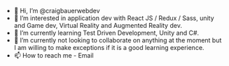 - 👋 Hi, I’m @craigbauerwebdev
- 👀 I’m interested in application dev with React JS / Redux / Sass, unity and Game dev, Virtual Reality and Augmented Reality dev.
- 🌱 I’m currently learning Test Driven Development, Unity and C#.
- 💞️ I’m currently not looking to collaborate on anything at the moment but I am willing to make exceptions if it is a good learning experience.
- 📫 How to reach me - Email

<!---
craigbauerwebdev/craigbauerwebdev is a ✨ special ✨ repository because its `README.md` (this file) appears on your GitHub profile.
You can click the Preview link to take a look at your changes.
--->
